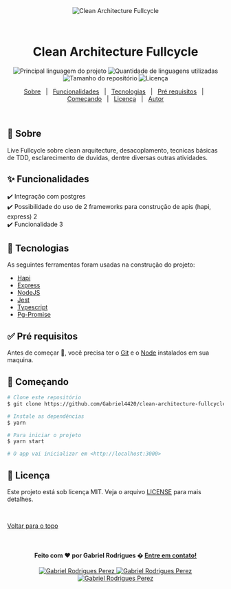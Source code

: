 <div align="center" id="top"> 
  <img src="https://yt3.ggpht.com/ytc/AKedOLRC2CnAqG9QkXwbZk_6cXic-h0rYmoACmuGDpTu=s900-c-k-c0x00ffffff-no-rj" alt="Clean Architecture Fullcycle" />

&#xa0;

</div>

<h1 align="center">Clean Architecture Fullcycle</h1>

<p align="center">
  <img alt="Principal linguagem do projeto" src="https://img.shields.io/github/languages/top/Gabriel4420/clean-architecture-fullcycle?color=56BEB8">

  <img alt="Quantidade de linguagens utilizadas" src="https://img.shields.io/github/languages/count/Gabriel4420/clean-architecture-fullcycle?color=56BEB8">

  <img alt="Tamanho do repositório" src="https://img.shields.io/github/repo-size/Gabriel4420/clean-architecture-fullcycle?color=56BEB8">

  <img alt="Licença" src="https://img.shields.io/github/license/Gabriel4420/clean-architecture-fullcycle?color=56BEB8">

</p>

<p align="center">
  <a href="#dart-sobre">Sobre</a> &#xa0; | &#xa0; 
  <a href="#sparkles-funcionalidades">Funcionalidades</a> &#xa0; | &#xa0;
  <a href="#rocket-tecnologias">Tecnologias</a> &#xa0; | &#xa0;
  <a href="#white_check_mark-pré-requisitos">Pré requisitos</a> &#xa0; | &#xa0;
  <a href="#checkered_flag-começando">Começando</a> &#xa0; | &#xa0;
  <a href="#memo-licença">Licença</a> &#xa0; | &#xa0;
  <a href="https://github.com/Gabriel4420" target="_blank">Autor</a>
</p>

<br>

## :dart: Sobre

Live Fullcycle sobre clean arquitecture, desacoplamento, tecnicas básicas de TDD, esclarecimento de duvidas, dentre diversas outras atividades.

## :sparkles: Funcionalidades

:heavy_check_mark: Integração com postgres \
:heavy_check_mark: Possibilidade do uso de 2 frameworks para construção de apis (hapi, express) 2\
:heavy_check_mark: Funcionalidade 3

## :rocket: Tecnologias

As seguintes ferramentas foram usadas na construção do projeto:

<ul>
  <li>
    <a href="https://hapi.dev/" target="_blank" rel="nofollow noreferrer"> Hapi </a>
  </li>
  <li>
    <a href="https://expressjs.com/pt-br/" target="blank" rel="nofollow   noreferrer">Express</a>
  </li>
  <li>
    <a href="https://nodejs.org/en/" target="blank" rel="nofollow noreferrer">NodeJS </a>
  </li>
  <li>
    <a href="https://jestjs.io/pt-BR/" target="blank" rel="nofollow noreferrer">Jest </a>
  </li>
  <li>
    <a href="https://www.typescriptlang.org/" target="blank" rel="nofollow noreferrer">Typescript</a>
  </li>
  <li>
    <a href="http://vitaly-t.github.io/pg-promise/" target="blank" rel="nofollow noreferrer">Pg-Promise</a>
  </li>
</ul>

## :white_check_mark: Pré requisitos

Antes de começar :checkered_flag:, você precisa ter o [Git](https://git-scm.com) e o [Node](https://nodejs.org/en/) instalados em sua maquina.

## :checkered_flag: Começando

```bash
# Clone este repositório
$ git clone https://github.com/Gabriel4420/clean-architecture-fullcycle

# Instale as dependências
$ yarn

# Para iniciar o projeto
$ yarn start

# O app vai inicializar em <http://localhost:3000>
```

## :memo: Licença

Este projeto está sob licença MIT. Veja o arquivo [LICENSE](LICENSE.md) para mais detalhes.

&#xa0;

<a href="#top">Voltar para o topo</a>

&#xa0;

<h4 align="center">
  Feito com ❤️ por Gabriel Rodrigues �️ <a href="mailto:gabriel_rodrigues_perez@hotmail.com">Entre em contato!</a>
</h4>

<p align="center">

  <a href="https://www.linkedin.com/in/gabriel-rodrigues-perez-2069b072/">
    <img alt="Gabriel Rodrigues Perez" src="https://img.shields.io/badge/LinkedIn-Gabriel_Rodrigues-0e76a8?style=flat&logoColor=white&logo=linkedin">
  </a>
  <a href="https://www.facebook.com/gabriel.rodrigues.perez">
    <img alt="Gabriel Rodrigues Perez" src="https://img.shields.io/badge/Facebook-Gabriel_Rodrigues-1778F2?style=flat&logoColor=white&logo=facebook">
  </a>
  <a href="https://www.instagram.com/gabriel_rodrigues_perez/">
    <img alt="Gabriel Rodrigues Perez" src="https://img.shields.io/badge/Instagram-@gabriel4420-833AB4?style=flat&logoColor=white&logo=instagram">
  </a>
  
  
</p>
